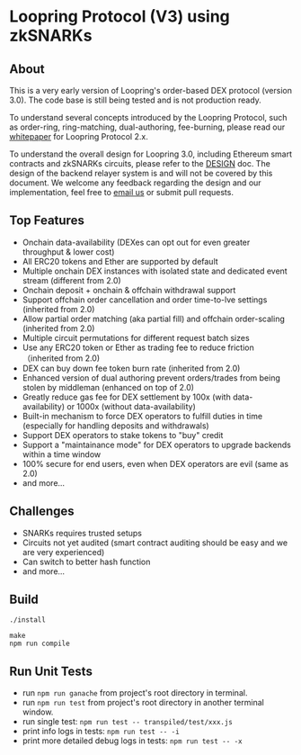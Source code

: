 # Loopring Protocol (V3) using zkSNARKs

## About
This is a very early version of Loopring's order-based DEX protocol (version 3.0). The code base is still being tested and is not production ready.

To understand several concepts introduced by the Loopring Protocol, such as order-ring, ring-matching, dual-authoring, fee-burning, please read our [whitepaper](https://loopring.org/resources/en_whitepaper.pdf) for Loopring Protocol 2.x.

To understand the overall design for Loopring 3.0, including Ethereum smart contracts and zkSNARKs circuits, please refer to the [DESIGN](https://github.com/Loopring/protocols/blob/master/packages/loopring_v3/DESIGN.md) doc. The design of the backend relayer system is and will not be covered by this document. We welcome any feedback regarding the design and our implementation, feel free to [email us](mailto:daniel@loopring.org) or submit pull requests.

## Top Features

- Onchain data-availability (DEXes can opt out for even greater throughput & lower cost)
- All ERC20 tokens and Ether are supported by default
- Multiple onchain DEX instances with isolated state and dedicated event stream (different from 2.0)
- Onchain deposit + onchain & offchain withdrawal support
- Support offchain order cancellation and order time-to-lve settings (inherited from 2.0)
- Allow partial order matching (aka partial fill) and offchain order-scaling (inherited from 2.0)
- Multiple circuit permutations for different request batch sizes
- Use any ERC20 token or Ether as trading fee to reduce friction（inherited from 2.0)
- DEX can buy down fee token burn rate (inherited from 2.0)
- Enhanced version of dual authoring prevent orders/trades from being stolen by middleman (enhanced on top of 2.0)
- Greatly reduce gas fee for DEX settlement by 100x (with data-availability) or 1000x (without data-availability)
- Built-in mechanism to force DEX operators to fulfill duties in time (especially for handling deposits and withdrawals)
- Support DEX operators to stake tokens to "buy" credit
- Support a "maintainance mode" for DEX operators to upgrade backends within a time window
- 100% secure for end users, even when DEX operators are evil (same as 2.0)
- and more...

## Challenges

- SNARKs requires trusted setups
- Circuits not yet audited (smart contract auditing should be easy and we are very experienced)
- Can switch to better hash function
- and more...

## Build

```
./install

make
npm run compile
```

## Run Unit Tests
* run `npm run ganache` from project's root directory in terminal.
* run `npm run test` from project's root directory in another terminal window.
* run single test: `npm run test -- transpiled/test/xxx.js`
* print info logs in tests: `npm run test -- -i`
* print more detailed debug logs in tests: `npm run test -- -x`
